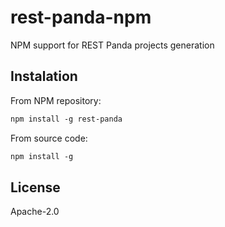 # rest-panda-npm

NPM support for REST Panda projects generation

## Instalation
From NPM repository:
```ss 
npm install -g rest-panda
````

From source code:
```ss 
npm install -g
````

## License

Apache-2.0
